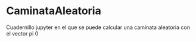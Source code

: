 # CaminataAleatoria
Cuadernillo jupyter en el que se puede calcular una caminata aleatoria con el vector pi 0
